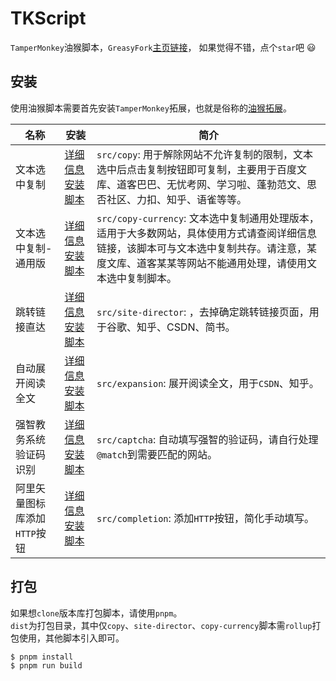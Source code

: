 # TKScript

`TamperMonkey`油猴脚本，`GreasyFork`[主页链接](https://greasyfork.org/zh-CN/users/584991-windrunnermax)， 如果觉得不错，点个`star`吧 😃  


## 安装

使用油猴脚本需要首先安装`TamperMonkey`拓展，也就是俗称的[油猴拓展](https://www.tampermonkey.net/index.php)。

| 名称 | 安装 | 简介 |
|---|---|---|
| 文本选中复制 | [详细信息](https://github.com/WindrunnerMax/TKScript/blob/master/src/copy/README.md) [安装脚本](https://cdn.jsdelivr.net/gh/WindrunnerMax/TKScript@master/dist/copy.user.js) |  `src/copy`: 用于解除网站不允许复制的限制，文本选中后点击复制按钮即可复制，主要用于百度文库、道客巴巴、无忧考网、学习啦、蓬勃范文、思否社区、力扣、知乎、语雀等等。|
| 文本选中复制-通用版 | [详细信息](https://github.com/WindrunnerMax/TKScript/blob/master/src/copy-currency/README.md) [安装脚本](https://cdn.jsdelivr.net/gh/WindrunnerMax/TKScript@master/dist/copy-currency.user.js) | `src/copy-currency`: 文本选中复制通用处理版本，适用于大多数网站，具体使用方式请查阅详细信息链接，该脚本可与文本选中复制共存。请注意，某度文库、道客某某等网站不能通用处理，请使用文本选中复制脚本。 |
| 跳转链接直达 | [详细信息](https://github.com/WindrunnerMax/TKScript/blob/master/src/site-director/README.md) [安装脚本](https://cdn.jsdelivr.net/gh/WindrunnerMax/TKScript@master/dist/site-director.user.js) | `src/site-director`:  ，去掉确定跳转链接页面，用于谷歌、知乎、CSDN、简书。 |
| 自动展开阅读全文 | [详细信息](https://github.com/WindrunnerMax/TKScript/blob/master/src/expansion/README.md) [安装脚本](https://cdn.jsdelivr.net/gh/WindrunnerMax/TKScript@master/src/expansion/expansion.user.js) | `src/expansion`: 展开阅读全文，用于`CSDN`、知乎。 |
| 强智教务系统验证码识别 | [详细信息](https://github.com/WindrunnerMax/TKScript/blob/master/src/captcha/README.md) [安装脚本](https://cdn.jsdelivr.net/gh/WindrunnerMax/TKScript@master/src/captcha/captcha.user.js) | `src/captcha`: 自动填写强智的验证码，请自行处理`@match`到需要匹配的网站。 |
| 阿里矢量图标库添加`HTTP`按钮 | [详细信息](https://github.com/WindrunnerMax/TKScript/blob/master/src/completion/README.md) [安装脚本](https://cdn.jsdelivr.net/gh/WindrunnerMax/TKScript@master/src/completion/completion.user.js) | `src/completion`: 添加`HTTP`按钮，简化手动填写。 |


## 打包
如果想`clone`版本库打包脚本，请使用`pnpm`。   
`dist`为打包目录，其中仅`copy`、`site-director`、`copy-currency`脚本需`rollup`打包使用，其他脚本引入即可。

```bash
$ pnpm install
$ pnpm run build
```
